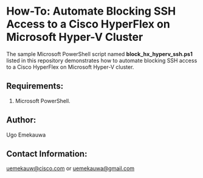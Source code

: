 # How-To: Automate Blocking SSH Access to a Cisco HyperFlex on Microsoft Hyper-V Cluster

The sample Microsoft PowerShell script named **block_hx_hyperv_ssh.ps1** listed in this repository demonstrates how to automate blocking SSH access to a Cisco HyperFlex on Microsoft Hyper-V cluster.

## Requirements:
  1. Microsoft PowerShell.

## Author:
Ugo Emekauwa

## Contact Information:
uemekauw@cisco.com or uemekauwa@gmail.com
